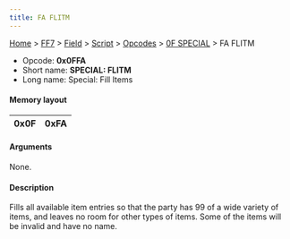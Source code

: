 ```yaml
---
title: FA FLITM
---
```


[Home](/Main%20Page.md) > [FF7](/FF7.md) > [Field](/FF7/Field.md) > [Script](/FF7/Field/Script.md) > [Opcodes](/FF7/Field/Script/Opcodes.md) > [0F SPECIAL](/FF7/Field/Script/Opcodes/0F%20SPECIAL.md) > FA FLITM

-   Opcode: **0x0FFA**
-   Short name: **SPECIAL: FLITM**
-   Long name: Special: Fill Items

#### Memory layout

| 0x0F | 0xFA |
|------|------|

#### Arguments

None.

#### Description

Fills all available item entries so that the party has 99 of a wide
variety of items, and leaves no room for other types of items. Some of
the items will be invalid and have no name.
